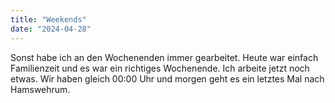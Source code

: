 ```yaml
---
title: "Weekends"
date: "2024-04-28"
---
```


Sonst habe ich an den Wochenenden immer gearbeitet. Heute war einfach Familienzeit und es war ein richtiges Wochenende. Ich arbeite jetzt noch etwas. Wir haben gleich 00:00 Uhr und morgen geht es ein letztes Mal nach Hamswehrum.
